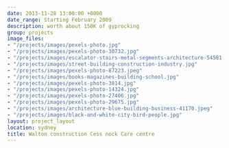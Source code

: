 ```yaml
---
date: 2013-11-28 13:00:00 +0000
date_range: Starting February 2009
description: worth about 150K of gyprocking
group: projects
image_files:
- "/projects/images/pexels-photo.jpg"
- "/projects/images/pexels-photo-30732.jpg"
- "/projects/images/escalator-stairs-metal-segments-architecture-54581.jpeg"
- "/projects/images/street-building-construction-industry.jpg"
- "/projects/images/pexels-photo-87223.jpeg"
- "/projects/images/books-magazines-building-school.jpg"
- "/projects/images/pexels-photo-3814.jpg"
- "/projects/images/pexels-photo-14324.jpg"
- "/projects/images/pexels-photo-27406.jpg"
- "/projects/images/pexels-photo-29675.jpg"
- "/projects/images/architecture-blue-building-business-41170.jpeg"
- "/projects/images/black-and-white-city-bird-people.jpg"
layout: project_layout
location: sydney
title: Walton construction Cess nock Care centre
---
```

